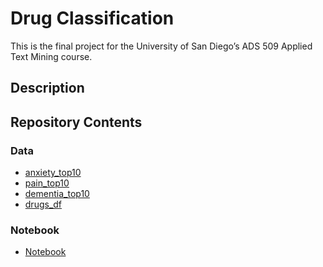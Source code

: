 # Drug Classification
This is the final project for the University of San Diego’s ADS 509 Applied Text Mining course.

## Description

## Repository Contents
### Data
* [anxiety_top10]()
* [pain_top10]()
* [dementia_top10]()
* [drugs_df]()

### Notebook
* [Notebook](https://github.com/christinevu510/Drug-Classification/blob/main/Notebook.ipynb)
